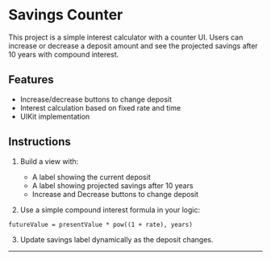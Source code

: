 # Savings Counter

This project is a simple interest calculator with a counter UI. Users can increase or decrease a deposit amount and see the projected savings after 10 years with compound interest.

## Features
- Increase/decrease buttons to change deposit
- Interest calculation based on fixed rate and time
- UIKit implementation

## Instructions
1. Build a view with:
   - A label showing the current deposit
   - A label showing projected savings after 10 years
   - Increase and Decrease buttons to change deposit

2. Use a simple compound interest formula in your logic:
```
futureValue = presentValue * pow((1 + rate), years)
```

3. Update savings label dynamically as the deposit changes.

---

